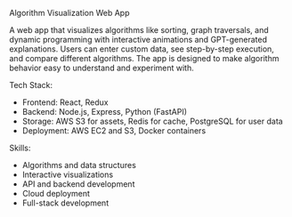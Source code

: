 Algorithm Visualization Web App

A web app that visualizes algorithms like sorting, graph traversals, and dynamic programming with interactive animations and GPT-generated explanations. Users can enter custom data, see step-by-step execution, and compare different algorithms. The app is designed to make algorithm behavior easy to understand and experiment with.

Tech Stack:
- Frontend: React, Redux
- Backend: Node.js, Express, Python (FastAPI)
- Storage: AWS S3 for assets, Redis for cache, PostgreSQL for user data
- Deployment: AWS EC2 and S3, Docker containers

Skills:
- Algorithms and data structures
- Interactive visualizations
- API and backend development
- Cloud deployment
- Full-stack development
